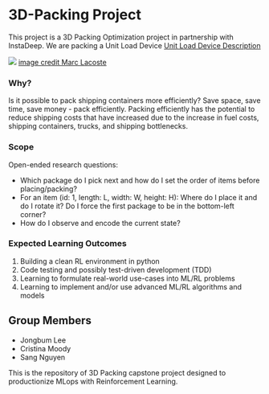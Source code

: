 # 3D-Packing Project
This project is a 3D Packing Optimization project in partnership with InstaDeep. We are packing a Unit Load Device [Unit Load Device Description](https://en.wikipedia.org/wiki/Unit_load_device)

<img src="https://upload.wikimedia.org/wikipedia/commons/8/81/Unit_load_device_sizes.png" height="198*1.25" width="273*1.25" > [image credit Marc Lacoste](https://commons.wikimedia.org/wiki/User:Marc_Lacoste)

### Why?
Is it possible to pack shipping containers more efficiently? Save space, save time, save money - pack efficiently.
Packing efficiently has the potential to reduce shipping costs that have increased due to the increase in fuel costs, shipping containers, trucks, and shipping bottlenecks.

### Scope
Open-ended research questions:
* Which package do I pick next and how do I set the order of items before placing/packing?
* For an item (id: 1, length: L, width: W, height: H): Where do I place it and do I rotate it? Do I force the first package to be in the bottom-left corner?
* How do I observe and encode the current state?

### Expected Learning Outcomes
1. Building a clean RL environment in python
2. Code testing and possibly test-driven development (TDD)
3. Learning to formulate real-world use-cases into ML/RL problems
4. Learning to implement and/or use advanced ML/RL algorithms and models


## Group Members
* Jongbum Lee
* Cristina Moody
* Sang Nguyen


This is the repository of 3D Packing capstone project designed to productionize MLops with Reinforcement Learning.
